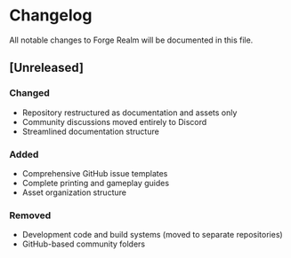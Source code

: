 # Changelog

All notable changes to Forge Realm will be documented in this file.

## [Unreleased]

### Changed
- Repository restructured as documentation and assets only
- Community discussions moved entirely to Discord
- Streamlined documentation structure

### Added
- Comprehensive GitHub issue templates
- Complete printing and gameplay guides
- Asset organization structure

### Removed
- Development code and build systems (moved to separate repositories)
- GitHub-based community folders
